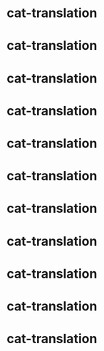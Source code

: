 # cat-translation
# cat-translation
# cat-translation
# cat-translation
# cat-translation
# cat-translation
# cat-translation
# cat-translation
# cat-translation
# cat-translation
# cat-translation
